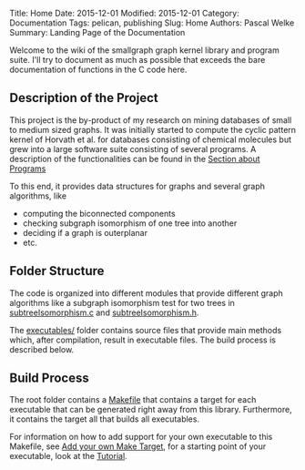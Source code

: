 Title: Home
Date: 2015-12-01
Modified: 2015-12-01
Category: Documentation
Tags: pelican, publishing
Slug: Home
Authors: Pascal Welke
Summary: Landing Page of the Documentation

Welcome to the wiki of the smallgraph graph kernel library and program suite.
I'll try to document as much as possible that exceeds the bare documentation of functions in the C code here.

## Description of the Project

This project is the by-product of my research on mining databases of small to medium sized graphs.
It was initially started to compute the cyclic pattern kernel of Horvath et al. for databases consisting of chemical molecules but grew into a large software suite consisting of several programs. A description of the functionalities can be found in the [Section about Programs]({filename}/pages/programs.md)

To this end, it provides data structures for graphs and several graph algorithms, like

- computing the biconnected components
- checking subgraph isomorphism of one tree into another
- deciding if a graph is outerplanar
- etc.


## Folder Structure

The code is organized into different modules that provide different graph algorithms like a subgraph isomorphism test for two trees in [subtreeIsomorphism.c](../subtreeIsomorphism.c) and [subtreeIsomorphism.h](../subtreeIsomorphism.h).

The [executables/]({filename}../executables/) folder contains source files that provide main methods which, after compilation, result in executable files.
The build process is described below.


## Build Process

The root folder contains a [Makefile]({filename}../Makefile) that contains a target for each executable that can be generated right away from this library.
Furthermore, it contains the target all that builds all executables.

For information on how to add support for your own executable to this Makefile, see [Add your own Make Target]({filename}/pages/addMakeTarget.md), for a starting point of your executable, look at the [Tutorial]({filename}/pages/tutorial.md).
